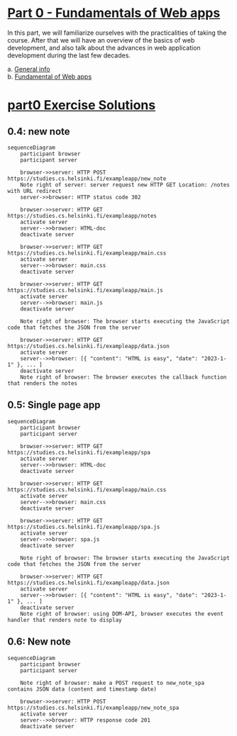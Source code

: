 # [Part 0 - Fundamentals of Web apps](https://fullstackopen.com/en/part0)

In this part, we will familiarize ourselves with the practicalities of taking the course. After that we will have an overview of the basics of web development, and also talk about the advances in web application development during the last few decades.

a. [General info](https://fullstackopen.com/en/part0/general_info)  
b. [Fundamental of Web apps](https://fullstackopen.com/en/part0/fundamentals_of_web_apps)

# [part0 Exercise Solutions](https://fullstackopen.com/en/part0/fundamentals_of_web_apps#exercises-0-1-0-6)

## 0.4: new note

```mermaid
sequenceDiagram
    participant browser
    participant server
    
    browser->>server: HTTP POST https://studies.cs.helsinki.fi/exampleapp/new_note
    Note right of server: server request new HTTP GET Location: /notes with URL redirect
    server->>browser: HTTP status code 302
    
    browser->>server: HTTP GET https://studies.cs.helsinki.fi/exampleapp/notes
    activate server
    server-->>browser: HTML-doc
    deactivate server
    
    browser->>server: HTTP GET https://studies.cs.helsinki.fi/exampleapp/main.css
    activate server
    server-->>browser: main.css
    deactivate server
    
    browser->>server: HTTP GET https://studies.cs.helsinki.fi/exampleapp/main.js
    activate server
    server-->>browser: main.js
    deactivate server
    
    Note right of browser: The browser starts executing the JavaScript code that fetches the JSON from the server
    
    browser->>server: HTTP GET https://studies.cs.helsinki.fi/exampleapp/data.json
    activate server
    server-->>browser: [{ "content": "HTML is easy", "date": "2023-1-1" }, ... ]
    deactivate server    
    Note right of browser: The browser executes the callback function that renders the notes 
```

## 0.5: Single page app

```mermaid
sequenceDiagram
    participant browser
    participant server
    
    browser->>server: HTTP GET https://studies.cs.helsinki.fi/exampleapp/spa
    activate server
    server-->>browser: HTML-doc
    deactivate server
    
    browser->>server: HTTP GET https://studies.cs.helsinki.fi/exampleapp/main.css
    activate server
    server-->>browser: main.css
    deactivate server
    
    browser->>server: HTTP GET https://studies.cs.helsinki.fi/exampleapp/spa.js
    activate server
    server-->>browser: spa.js
    deactivate server
    
    Note right of browser: The browser starts executing the JavaScript code that fetches the JSON from the server
    
    browser->>server: HTTP GET https://studies.cs.helsinki.fi/exampleapp/data.json
    activate server
    server-->>browser: [{ "content": "HTML is easy", "date": "2023-1-1" }, ... ]
    deactivate server    
    Note right of browser: using DOM-API, browser executes the event handler that renders note to display
```

## 0.6: New note

```mermaid
sequenceDiagram
    participant browser
    participant server
    
    Note right of browser: make a POST request to new_note_spa contains JSON data (content and timestamp date)
    
    browser->>server: HTTP POST https://studies.cs.helsinki.fi/exampleapp/new_note_spa
    activate server
    server-->>browser: HTTP response code 201
    deactivate server    
```
